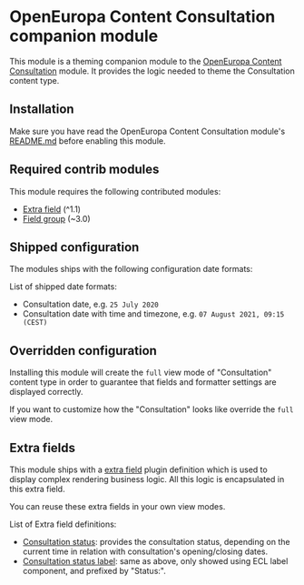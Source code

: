 # OpenEuropa Content Consultation companion module

This module is a theming companion module to the [OpenEuropa Content Consultation](https://github.com/openeuropa/oe_content/tree/master/modules/oe_content_consultation) module.
It provides the logic needed to theme the Consultation content type.

## Installation

Make sure you have read the OpenEuropa Content Consultation module's [README.md](https://github.com/openeuropa/oe_content/blob/master/modules/oe_content_consultation/README.md)
before enabling this module.

## Required contrib modules

This module requires the following contributed modules:

* [Extra field](https://www.drupal.org/project/extra_field) (^1.1)
* [Field group](https://www.drupal.org/project/field_group) (~3.0)

## Shipped configuration

The modules ships with the following configuration date formats:

List of shipped date formats:

* Consultation date, e.g. `25 July 2020`
* Consultation date with time and timezone, e.g. `07 August 2021, 09:15 (CEST)`

## Overridden configuration

Installing this module will create the `full` view mode of "Consultation" content type in order to guarantee that fields
and formatter settings are displayed correctly.

If you want to customize how the "Consultation" looks like override the `full` view mode.

## Extra fields

This module ships with a [extra field](https://www.drupal.org/project/extra_field) plugin definition which is
used to display complex rendering business logic. All this logic is encapsulated in this extra field.

You can reuse these extra fields in your own view modes.

List of Extra field definitions:

* [Consultation status](modules/oe_theme_content_consultation/src/Plugin/ExtraField/Display/ConsultationStatusExtraField.php):
  provides the consultation status, depending on the current time in relation with consultation's opening/closing dates.
* [Consultation status label](modules/oe_theme_content_consultation/src/Plugin/ExtraField/Display/ConsultationLabelStatusExtraField.php):
  same as above, only showed using ECL label component, and prefixed by "Status:".

